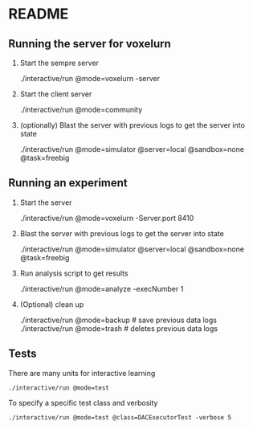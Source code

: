 # README

## Running the server for voxelurn

1) Start the sempre server

    ./interactive/run @mode=voxelurn -server

1) Start the client server

    ./interactive/run @mode=community

2) (optionally) Blast the server with previous logs to get the server into state

    ./interactive/run @mode=simulator @server=local @sandbox=none @task=freebig

## Running an experiment

1) Start the server

    ./interactive/run @mode=voxelurn -Server.port 8410

2) Blast the server with previous logs to get the server into state

    ./interactive/run @mode=simulator @server=local @sandbox=none @task=freebig

2) Run analysis script to get results

    ./interactive/run @mode=analyze -execNumber 1

0) (Optional) clean up

    ./interactive/run @mode=backup # save previous data logs
    ./interactive/run @mode=trash # deletes previous data logs

## Tests

There are many units for interactive learning

    ./interactive/run @mode=test

To specify a specific test class and verbosity

    ./interactive/run @mode=test @class=DACExecutorTest -verbose 5
